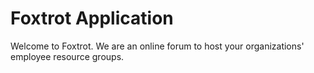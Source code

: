 # Foxtrot Application

Welcome to Foxtrot. We are an online forum to host your organizations' employee resource groups. 
